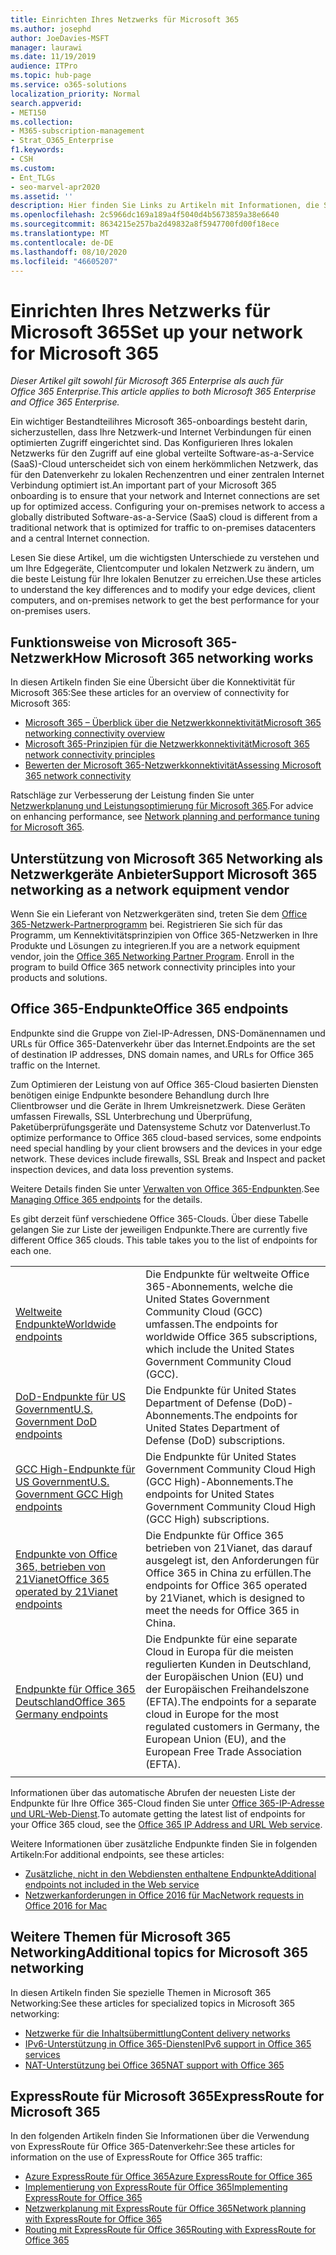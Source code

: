 ```yaml
---
title: Einrichten Ihres Netzwerks für Microsoft 365
ms.author: josephd
author: JoeDavies-MSFT
manager: laurawi
ms.date: 11/19/2019
audience: ITPro
ms.topic: hub-page
ms.service: o365-solutions
localization_priority: Normal
search.appverid:
- MET150
ms.collection:
- M365-subscription-management
- Strat_O365_Enterprise
f1.keywords:
- CSH
ms.custom:
- Ent_TLGs
- seo-marvel-apr2020
ms.assetid: ''
description: Hier finden Sie Links zu Artikeln mit Informationen, die Sie beim Einrichten Ihres Netzwerks für Microsoft 365 unterstützen, einschließlich einer Übersicht über die Netzwerkkonnektivität und einer Liste der Endpunkte.
ms.openlocfilehash: 2c5966dc169a189a4f5040d4b5673859a38e6640
ms.sourcegitcommit: 8634215e257ba2d49832a8f5947700fd00f18ece
ms.translationtype: MT
ms.contentlocale: de-DE
ms.lasthandoff: 08/10/2020
ms.locfileid: "46605207"
---
```

# <a name="set-up-your-network-for-microsoft-365"></a><span data-ttu-id="618d9-103">Einrichten Ihres Netzwerks für Microsoft 365</span><span class="sxs-lookup"><span data-stu-id="618d9-103">Set up your network for Microsoft 365</span></span>

<span data-ttu-id="618d9-104">*Dieser Artikel gilt sowohl für Microsoft 365 Enterprise als auch für Office 365 Enterprise.*</span><span class="sxs-lookup"><span data-stu-id="618d9-104">*This article applies to both Microsoft 365 Enterprise and Office 365 Enterprise.*</span></span>

<span data-ttu-id="618d9-p101">Ein wichtiger Bestandteilihres Microsoft 365-onboardings besteht darin, sicherzustellen, dass Ihre Netzwerk-und Internet Verbindungen für einen optimierten Zugriff eingerichtet sind. Das Konfigurieren Ihres lokalen Netzwerks für den Zugriff auf eine global verteilte Software-as-a-Service (SaaS)-Cloud unterscheidet sich von einem herkömmlichen Netzwerk, das für den Datenverkehr zu lokalen Rechenzentren und einer zentralen Internet Verbindung optimiert ist.</span><span class="sxs-lookup"><span data-stu-id="618d9-p101">An important part of your Microsoft 365 onboarding is to ensure that your network and Internet connections are set up for optimized access. Configuring your on-premises network to access a globally distributed Software-as-a-Service (SaaS) cloud is different from a traditional network that is optimized for traffic to on-premises datacenters and a central Internet connection.</span></span> 

<span data-ttu-id="618d9-107">Lesen Sie diese Artikel, um die wichtigsten Unterschiede zu verstehen und um Ihre Edgegeräte, Clientcomputer und lokalen Netzwerk zu ändern, um die beste Leistung für Ihre lokalen Benutzer zu erreichen.</span><span class="sxs-lookup"><span data-stu-id="618d9-107">Use these articles to understand the key differences and to modify your edge devices, client computers, and on-premises network to get the best performance for your on-premises users.</span></span>

## <a name="how-microsoft-365-networking-works"></a><span data-ttu-id="618d9-108">Funktionsweise von Microsoft 365-Netzwerk</span><span class="sxs-lookup"><span data-stu-id="618d9-108">How Microsoft 365 networking works</span></span>

<span data-ttu-id="618d9-109">In diesen Artikeln finden Sie eine Übersicht über die Konnektivität für Microsoft 365:</span><span class="sxs-lookup"><span data-stu-id="618d9-109">See these articles for an overview of connectivity for Microsoft 365:</span></span>

- [<span data-ttu-id="618d9-110">Microsoft 365 – Überblick über die Netzwerkkonnektivität</span><span class="sxs-lookup"><span data-stu-id="618d9-110">Microsoft 365 networking connectivity overview</span></span>](office-365-networking-overview.md)
- [<span data-ttu-id="618d9-111">Microsoft 365-Prinzipien für die Netzwerkkonnektivität</span><span class="sxs-lookup"><span data-stu-id="618d9-111">Microsoft 365 network connectivity principles</span></span>](office-365-network-connectivity-principles.md)
- [<span data-ttu-id="618d9-112">Bewerten der Microsoft 365-Netzwerkkonnektivität</span><span class="sxs-lookup"><span data-stu-id="618d9-112">Assessing Microsoft 365 network connectivity</span></span>](assessing-network-connectivity.md)

<span data-ttu-id="618d9-113">Ratschläge zur Verbesserung der Leistung finden Sie unter [Netzwerkplanung und Leistungsoptimierung für Microsoft 365](network-planning-and-performance.md).</span><span class="sxs-lookup"><span data-stu-id="618d9-113">For advice on enhancing performance, see [Network planning and performance tuning for Microsoft 365](network-planning-and-performance.md).</span></span>

## <a name="support-microsoft-365-networking-as-a-network-equipment-vendor"></a><span data-ttu-id="618d9-114">Unterstützung von Microsoft 365 Networking als Netzwerkgeräte Anbieter</span><span class="sxs-lookup"><span data-stu-id="618d9-114">Support Microsoft 365 networking as a network equipment vendor</span></span>

<span data-ttu-id="618d9-p102">Wenn Sie ein Lieferant von Netzwerkgeräten sind, treten Sie dem [Office 365-Netzwerk-Partnerprogramm](office-365-networking-partner-program.md) bei. Registrieren Sie sich für das Programm, um Kennektivitätsprinzipien von Office 365-Netzwerken in Ihre Produkte und Lösungen zu integrieren.</span><span class="sxs-lookup"><span data-stu-id="618d9-p102">If you are a network equipment vendor, join the [Office 365 Networking Partner Program](office-365-networking-partner-program.md). Enroll in the program to build Office 365 network connectivity principles into your products and solutions.</span></span> 

## <a name="office-365-endpoints"></a><span data-ttu-id="618d9-117">Office 365-Endpunkte</span><span class="sxs-lookup"><span data-stu-id="618d9-117">Office 365 endpoints</span></span>

<span data-ttu-id="618d9-118">Endpunkte sind die Gruppe von Ziel-IP-Adressen, DNS-Domänennamen und URLs für Office 365-Datenverkehr über das Internet.</span><span class="sxs-lookup"><span data-stu-id="618d9-118">Endpoints are the set of destination IP addresses, DNS domain names, and URLs for Office 365 traffic on the Internet.</span></span> 

<span data-ttu-id="618d9-p103">Zum Optimieren der Leistung von auf Office 365-Cloud basierten Diensten benötigen einige Endpunkte besondere Behandlung durch Ihre Clientbrowser und die Geräte in Ihrem Umkreisnetzwerk. Diese Geräten umfassen Firewalls, SSL Unterbrechung und Überprüfung, Paketüberprüfungsgeräte und Datensysteme Schutz vor Datenverlust.</span><span class="sxs-lookup"><span data-stu-id="618d9-p103">To optimize performance to Office 365 cloud-based services, some endpoints need special handling by your client browsers and the devices in your edge network. These devices include firewalls, SSL Break and Inspect and packet inspection devices, and data loss prevention systems.</span></span>

<span data-ttu-id="618d9-121">Weitere Details finden Sie unter [ Verwalten von Office 365-Endpunkten](managing-office-365-endpoints.md).</span><span class="sxs-lookup"><span data-stu-id="618d9-121">See [Managing Office 365 endpoints](managing-office-365-endpoints.md) for the details.</span></span>

<span data-ttu-id="618d9-p104">Es gibt derzeit fünf verschiedene Office 365-Clouds. Über diese Tabelle gelangen Sie zur Liste der jeweiligen Endpunkte.</span><span class="sxs-lookup"><span data-stu-id="618d9-p104">There are currently five different Office 365 clouds. This table takes you to the list of endpoints for each one.</span></span>

|||
|:-------|:-----|
| [<span data-ttu-id="618d9-124">Weltweite Endpunkte</span><span class="sxs-lookup"><span data-stu-id="618d9-124">Worldwide endpoints</span></span>](urls-and-ip-address-ranges.md) | <span data-ttu-id="618d9-125">Die Endpunkte für weltweite Office 365-Abonnements, welche die United States Government Community Cloud (GCC) umfassen.</span><span class="sxs-lookup"><span data-stu-id="618d9-125">The endpoints for worldwide Office 365 subscriptions, which include the United States Government Community Cloud (GCC).</span></span> |
| [<span data-ttu-id="618d9-126">DoD-Endpunkte für US Government</span><span class="sxs-lookup"><span data-stu-id="618d9-126">U.S. Government DoD endpoints</span></span>](office-365-u-s-government-dod-endpoints.md) | <span data-ttu-id="618d9-127">Die Endpunkte für United States Department of Defense (DoD)-Abonnements.</span><span class="sxs-lookup"><span data-stu-id="618d9-127">The endpoints for United States Department of Defense (DoD) subscriptions.</span></span> |
| [<span data-ttu-id="618d9-128">GCC High-Endpunkte für US Government</span><span class="sxs-lookup"><span data-stu-id="618d9-128">U.S. Government GCC High endpoints</span></span>](office-365-u-s-government-gcc-high-endpoints.md) | <span data-ttu-id="618d9-129">Die Endpunkte für United States Government Community Cloud High (GCC High)-Abonnements.</span><span class="sxs-lookup"><span data-stu-id="618d9-129">The endpoints for United States Government Community Cloud High (GCC High) subscriptions.</span></span> |
| [<span data-ttu-id="618d9-130">Endpunkte von Office 365, betrieben von 21Vianet</span><span class="sxs-lookup"><span data-stu-id="618d9-130">Office 365 operated by 21Vianet endpoints</span></span>](urls-and-ip-address-ranges-21vianet.md) | <span data-ttu-id="618d9-131">Die Endpunkte für Office 365 betrieben von 21Vianet, das darauf ausgelegt ist, den Anforderungen für Office 365 in China zu erfüllen.</span><span class="sxs-lookup"><span data-stu-id="618d9-131">The endpoints for Office 365 operated by 21Vianet, which is designed to meet the needs for Office 365 in China.</span></span> |
| [<span data-ttu-id="618d9-132">Endpunkte für Office 365 Deutschland</span><span class="sxs-lookup"><span data-stu-id="618d9-132">Office 365 Germany endpoints</span></span>](office-365-germany-endpoints.md) | <span data-ttu-id="618d9-133">Die Endpunkte für eine separate Cloud in Europa für die meisten regulierten Kunden in Deutschland, der Europäischen Union (EU) und der Europäischen Freihandelszone (EFTA).</span><span class="sxs-lookup"><span data-stu-id="618d9-133">The endpoints for a separate cloud in Europe for the most regulated customers in Germany, the European Union (EU), and the European Free Trade Association (EFTA).</span></span> |
|||

<span data-ttu-id="618d9-134">Informationen über das automatische Abrufen der neuesten Liste der Endpunkte für Ihre Office 365-Cloud finden Sie unter [Office 365-IP-Adresse und URL-Web-Dienst](office-365-ip-web-service.md).</span><span class="sxs-lookup"><span data-stu-id="618d9-134">To automate getting the latest list of endpoints for your Office 365 cloud, see the [Office 365 IP Address and URL Web service](office-365-ip-web-service.md).</span></span>

<span data-ttu-id="618d9-135">Weitere Informationen über zusätzliche Endpunkte finden Sie in folgenden Artikeln:</span><span class="sxs-lookup"><span data-stu-id="618d9-135">For additional endpoints, see these articles:</span></span>

- [<span data-ttu-id="618d9-136">Zusätzliche, nicht in den Webdiensten enthaltene Endpunkte</span><span class="sxs-lookup"><span data-stu-id="618d9-136">Additional endpoints not included in the Web service</span></span>](additional-office365-ip-addresses-and-urls.md)
- [<span data-ttu-id="618d9-137">Netzwerkanforderungen in Office 2016 für Mac</span><span class="sxs-lookup"><span data-stu-id="618d9-137">Network requests in Office 2016 for Mac</span></span>](network-requests-in-office-2016-for-mac.md)


## <a name="additional-topics-for-microsoft-365-networking"></a><span data-ttu-id="618d9-138">Weitere Themen für Microsoft 365 Networking</span><span class="sxs-lookup"><span data-stu-id="618d9-138">Additional topics for Microsoft 365 networking</span></span>

<span data-ttu-id="618d9-139">In diesen Artikeln finden Sie spezielle Themen in Microsoft 365 Networking:</span><span class="sxs-lookup"><span data-stu-id="618d9-139">See these articles for specialized topics in Microsoft 365 networking:</span></span>

- [<span data-ttu-id="618d9-140">Netzwerke für die Inhaltsübermittlung</span><span class="sxs-lookup"><span data-stu-id="618d9-140">Content delivery networks</span></span>](content-delivery-networks.md)
- [<span data-ttu-id="618d9-141">IPv6-Unterstützung in Office 365-Diensten</span><span class="sxs-lookup"><span data-stu-id="618d9-141">IPv6 support in Office 365 services</span></span>](ipv6-support.md)
- [<span data-ttu-id="618d9-142">NAT-Unterstützung bei Office 365</span><span class="sxs-lookup"><span data-stu-id="618d9-142">NAT support with Office 365</span></span>](nat-support-with-office-365.md)

## <a name="expressroute-for-microsoft-365"></a><span data-ttu-id="618d9-143">ExpressRoute für Microsoft 365</span><span class="sxs-lookup"><span data-stu-id="618d9-143">ExpressRoute for Microsoft 365</span></span>

<span data-ttu-id="618d9-144">In den folgenden Artikeln finden Sie Informationen über die Verwendung von ExpressRoute für Office 365-Datenverkehr:</span><span class="sxs-lookup"><span data-stu-id="618d9-144">See these articles for information on the use of ExpressRoute for Office 365 traffic:</span></span>

- [<span data-ttu-id="618d9-145">Azure ExpressRoute für Office 365</span><span class="sxs-lookup"><span data-stu-id="618d9-145">Azure ExpressRoute for Office 365</span></span>](azure-expressroute.md)
- [<span data-ttu-id="618d9-146">Implementierung von ExpressRoute für Office 365</span><span class="sxs-lookup"><span data-stu-id="618d9-146">Implementing ExpressRoute for Office 365</span></span>](implementing-expressroute.md)
- [<span data-ttu-id="618d9-147">Netzwerkplanung mit ExpressRoute für Office 365</span><span class="sxs-lookup"><span data-stu-id="618d9-147">Network planning with ExpressRoute for Office 365</span></span>](network-planning-with-expressroute.md)
- [<span data-ttu-id="618d9-148">Routing mit ExpressRoute für Office 365</span><span class="sxs-lookup"><span data-stu-id="618d9-148">Routing with ExpressRoute for Office 365</span></span>](routing-with-expressroute.md)
